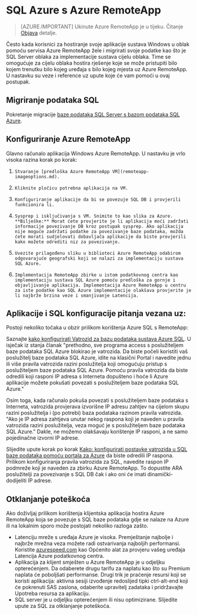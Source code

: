 <properties
   pageTitle="SQL Azure s Azure RemoteApp | Microsoft Azure"
   description="Saznajte kako pomoću SQL Azure pomoću Azure RemoteApp."
   services="remoteapp"
   documentationCenter=""
   authors="ericorman"
   manager="mbaldwin"
   editor=""/>

<tags
   ms.service="remoteapp"
   ms.devlang="na"
   ms.topic="hero-article"
   ms.tgt_pltfrm="na"
   ms.workload="compute"
   ms.date="08/15/2016"
   ms.author="elizapo"/>

# <a name="sql-azure-with-azure-remoteapp"></a>SQL Azure s Azure RemoteApp

> [AZURE.IMPORTANT]
> Ukinute Azure RemoteApp je u tijeku. Čitanje [Objava](https://go.microsoft.com/fwlink/?linkid=821148) detalje.

Često kada korisnici za hostiranje svoje aplikacije sustava Windows u oblak pomoću servisa Azure RemoteApp žele i migrirati svoje podatke kao što je SQL Server oblaka za implementacije sustava cijelu oblaka. Time se omogućuje za cijelu oblaka hostira rješenje koje se može pristupiti bilo kojem trenutku bilo kojeg uređaja s bilo kojeg mjesta uz Azure RemoteApp. U nastavku su veze i reference uz upute koje će vam pomoći u ovaj postupak.  

## <a name="migrate-your-sql-data"></a>Migriranje podataka SQL

Pokretanje migracije [baze podataka SQL Server s bazom podataka SQL Azure](../sql-database/sql-database-cloud-migrate.md). 

## <a name="configure-azure-remoteapp"></a>Konfiguriranje Azure RemoteApp
Glavno računalo aplikacija Windows Azure RemoteApp. U nastavku je vrlo visoka razina korak po korak:

1.     Stvaranje [predloška Azure RemoteApp VM](remoteapp-imageoptions.md). 
2.     Kliknite pločicu potrebna aplikacija na VM.
3.     Konfiguriranje aplikacije da bi se povezuje SQL DB i provjerili funkcionira li.
4.     Sysprep i isključivanja s VM. Snimite to kao slika za Azure. **Bilješke:** Morat ćete provjerite je li aplikacija moći zadržati informacije povezivanje DB kroz postupak sysprep. Ako aplikacija nije moguće zadržati podatke za povezivanje baze podataka, možda ćete morati sudjelovati dobavljača aplikacije da biste provjerili kako možete odrediti niz za povezivanje.
5.     Uvezite prilagođenu sliku u biblioteci Azure RemoteApp odabirom odgovarajuće geografski koji se nalazi za implementaciju sustava SQL Azure. 
6.     Implementacija RemoteApp zbirke u istom podatkovnog centra kao implementaciju sustava SQL Azure pomoću predloška za gornje i objavljivanje aplikacija. Implementacija Azure RemoteApp u centru za iste podatke kao SQL Azure implementacije olakšava provjerite je li najbrže brzina veze i smanjivanje Latencija. 

## <a name="app-and-sql-configuration-considerations"></a>Aplikacije i SQL konfiguracije pitanja vezana uz:
Postoji nekoliko točaka u obzir prilikom korištenja Azure SQL s RemoteApp:

Saznajte [kako konfigurirati Vatrozid za bazu podataka sustava Azure SQL](../sql-database/sql-database-firewall-configure.md). U isječak iz stanja članak "prethodno, sve programa access s poslužiteljem baze podataka SQL Azure blokirao je vatrozida. Da biste počeli koristiti vaš poslužitelj baze podataka SQL Azure, idite na klasični Portal i navedite jednu ili više pravila vatrozida razini poslužitelja koji omogućuju pristup s poslužiteljem baze podataka SQL Azure. Pomoću pravila vatrozida da biste odredili koji rasponi IP adresa s Interneta dopušteno i hoće li Azure aplikacije možete pokušati povezati s poslužiteljem baze podataka SQL Azure."

Osim toga, kada računalo pokuša povezati s poslužiteljem baze podataka s Interneta, vatrozida provjerava izvorišne IP adresu zahtjev na cijelom skupu razini poslužitelja i (po potrebi) baza podataka razinom pravila vatrozida. "Ako je IP adresa zahtjeva unutar nekog raspona koji je naveden u pravila vatrozida razini poslužitelja, veza moguć je s poslužiteljem baze podataka SQL Azure." Dakle, ne možemo olakšavaju korištenje IP rasponi, a ne samo pojedinačne izvorni IP adrese.

Slijedite upute korak po korak [Kako: konfigurirati postavke vatrozida u SQL baze podataka pomoću portala za Azure](../sql-database/sql-database-configure-firewall-settings.md) da biste odredili IP raspona. Prilikom konfiguriranja pravila vatrozida za SQL, navedite raspon IP podmreže koji je naveden za zbirku Azure RemoteApp. To dopustite ARA poslužitelji za povezivanje s SQL DB čak i ako oni će imati dinamički-dodijeliti IP adrese.

## <a name="troubleshooting"></a>Otklanjanje poteškoća
Ako doživljaj prilikom korištenja klijentska aplikacija hostira Azure RemoteApp koja se povezuje s SQL baze podataka gdje se nalaze na Azure ili na lokalnim sporo može postojati nekoliko razloga zašto.  

- Latenciju mreže s uređaja Azure je visoka. Premještanje najbolje i najbrže mrežna veza možete radi ostvarivanja najboljih performansi. Koristite [azurespeed.com](http://azurespeed.com/) kao Općenito alat za provjeru vašeg uređaja Latencija Azure podatkovnog centra.  
- Aplikacija za klijent smješten u Azure RemoteApp je u odjeljku opterećenjem. Da odaberete drugu tarifu za naplatu kao što su Premium naplata će poboljšati performanse. Drugi trik je praćenje resursi koji se koristi aplikacija: aktivna sesiji izvođenje redoslijed tipki ctrl-alt-end koji će pokrenuti SAS zaslona, odaberite upravitelj zadataka i pridržavajte Upotreba resursa za aplikaciju.
- SQL server je u odjeljku opterećenjem ili nisu optimizirane. Slijedite upute za SQL za otklanjanje poteškoća. 

